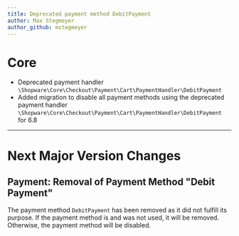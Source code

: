 ```yaml
---
title: Deprecated payment method DebitPayment
author: Max Stegmeyer
author_github: mstegmeyer
---
```

# Core
* Deprecated payment handler `\Shopware\Core\Checkout\Payment\Cart\PaymentHandler\DebitPayment`
* Added migration to disable all payment methods using the deprecated payment handler `\Shopware\Core\Checkout\Payment\Cart\PaymentHandler\DebitPayment` for 6.8
___
# Next Major Version Changes

## Payment: Removal of Payment Method "Debit Payment"
The payment method `DebitPayment` has been removed as it did not fulfill its purpose.
If the payment method is and was not used, it will be removed.
Otherwise, the payment method will be disabled.
